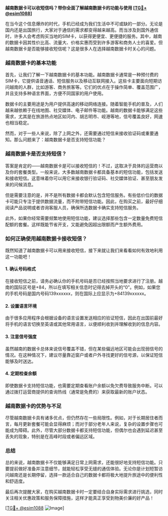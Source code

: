**越南数据卡可以收短信吗？带你全面了解越南数据卡的功能与使用 [[TG💪+ @esim1088](https://t.me/s/esim1088)]**

在当今这个信息爆炸的时代，手机已经成为我们生活中不可或缺的一部分。无论是国内还是出国旅行，大家对于通信的需求都变得越来越高。而当涉及到国外通信时，许多人会考虑购买当地的SIM卡，以获得更便宜、更便捷的服务。其中，越南的数据卡因其性价比高、流量大、价格实惠而受到许多游客和商务人士的喜爱。但越南数据卡是否能够接收短信呢？这是很多人在选择越南数据卡时关心的问题。

### 越南数据卡的基本功能

首先，让我们了解一下越南数据卡的基本功能。越南数据卡通常是一种预付费的SIM卡，它提供语音通话、短信服务以及移动互联网接入。这些卡主要面向短期访问越南的人群，比如游客、商务旅客等。它们的优点在于操作简单、覆盖范围广，并且支持多种语言界面，方便不同国家的用户使用。

数据卡的主要用途是为用户提供高速的移动网络连接。随着智能手机的普及，人们越来越依赖于在线地图、社交媒体、电子邮件等功能。越南的数据卡能够满足这些需求，尤其是在旅游热点地区如河内、胡志明市、岘港等地，信号覆盖良好，网速也相当稳定。

然而，对于一些人来说，除了上网之外，还需要通过短信来接收验证码或重要通知。那么问题来了：越南数据卡是否支持短信功能？

### 越南数据卡是否支持短信？

答案是肯定的——越南数据卡是可以接收短信的！不过，这取决于具体的运营商以及你的套餐类型。一般来说，大多数越南数据卡都具备基本的短信功能，包括发送和接收短信。这意味着你可以用它来接收银行验证码、社交媒体验证、甚至朋友发来的问候消息。

但是需要注意的是，并不是所有数据卡都会默认包含短信服务。有些低价位的数据卡可能只专注于提供数据流量，而不附带短信功能。因此，在购买之前，最好仔细阅读产品说明或者咨询客服人员，确保所选数据卡确实支持短信服务。

此外，如果你经常需要频繁地使用短信功能，建议选择那些包含一定数量免费短信配额的套餐。这样既能节省开支，又能避免因超出限额而产生额外费用。

### 如何正确使用越南数据卡接收短信？

既然知道了越南数据卡可以用来接收短信，接下来就让我们来看看如何有效地利用这一功能吧！

#### 1. 确认号码格式
在接收短信之前，请务必确认你的手机号码是否已经按照当地要求进行了注册。越南的国际区号是+84，所以在填写相关信息时记得去掉开头的“0”。例如，如果您的手机号码是国内号码139xxxxxx，则在国际上应显示为+84139xxxxxx。

#### 2. 设置语言环境
由于很多应用程序会根据设备的语言设置发送相应的验证短信，因此在出国前最好将手机的语言切换至英语或其他常用语言，以便顺利收到并理解收到的信息内容。

#### 3. 注意信号强度
虽然越南的数据卡总体来说信号覆盖不错，但在某些偏远地区可能会出现弱信号的情况。在这种情况下，建议尽量靠近窗户或者户外寻找更好的信号源，以保证短信能够及时送达。

#### 4. 定期检查余额
即使数据卡支持短信功能，也需要定期查看账户余额以免欠费导致服务中断。可以通过拨打运营商提供的查询热线（通常是免费的）来获取最新的账户状态。

### 越南数据卡的优势与不足

尽管越南数据卡具有诸多优点，但仍然存在一些局限性。例如，对于长期居住者而言，每月更新套餐可能会显得麻烦；而对于部分老年人来说，复杂的设置步骤也可能成为障碍。此外，尽管大部分数据卡都支持短信功能，但偶尔也会遇到延迟甚至丢失的现象，特别是在高峰时段或者偏远区域。

### 总结

总的来说，越南数据卡不仅能够满足日常上网需求，还能很好地支持短信功能。只要提前做好准备并注意细节，就能轻松享受无缝的通信体验。无论你是计划短暂访问越南还是长期停留，选择一款适合自己的数据卡都将极大地提升旅途中的便利性和舒适度。

最后再次提醒大家，在购买越南数据卡时一定要结合自身实际需求进行挑选，同时关注相关优惠政策和服务保障措施，这样才能真正享受到物美价廉的好产品！

[[TG💪+ @esim1088](https://t.me/s/esim1088) ![Image](https://i.postimg.cc/4NQfJmqS/Snipaste-2025-05-13-00-14-12.png)]
